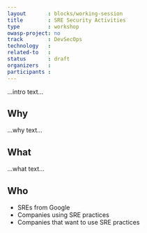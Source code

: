 ```yaml
---
layout       : blocks/working-session
title        : SRE Security Activities
type         : workshop
owasp-project: no
track        : DevSecOps
technology   :
related-to   :
status       : draft
organizers   :
participants :
---
```


...intro text...

## Why

...why text...

## What

...what text...

## Who

 - SREs from Google
 - Companies using SRE practices
 - Companies that want to use SRE practices